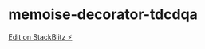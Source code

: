 # memoise-decorator-tdcdqa

[Edit on StackBlitz ⚡️](https://stackblitz.com/edit/memoise-decorator-tdcdqa)